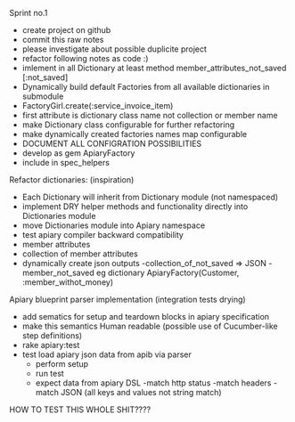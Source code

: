 Sprint no.1
  - create project on github
  - commit this raw notes
  - please investigate about possible duplicite project
  - refactor following notes as code :) 
  - imlement in all Dictionary at least method member_attributes_not_saved [:not_saved]
  - Dynamically build default Factories from all available dictionaries in submodule
  - FactoryGirl.create(:service_invoice_item)
  - first attribute is dictionary class name not collection or member name
  - make Dictionary class configurable for further refactoring
  - make dynamically created factories names map configurable
  - DOCUMENT ALL CONFIGRATION POSSIBILITIES
  - develop as gem ApiaryFactory
  - include in spec_helpers


Refactor dictionaries: (inspiration) 
- Each Dictionary will inherit from Dictionary module (not namespaced)
- implement DRY helper methods and functionality directly into Dictionaries module 
- move Dictionaries module into Apiary namespace
- test apiary compiler backward compatibility
- member attributes
- collection of member attributes
- dynamically create json outputs
  -collection_of_not_saved => JSON 
  -member_not_saved
  eg dictionary ApiaryFactory(Customer, :member_withot_money)

Apiary blueprint parser implementation (integration tests drying)
- add sematics for setup and teardown blocks in apiary specification
- make this semantics Human readable (possible use of Cucumber-like step definitions)
- rake apiary:test
- test load apiary json data from apib via parser
  - perform setup
  - run test
  - expect data from apiary DSL
    -match http status
    -match headers
    -match JSON (all keys and values not string match)



HOW TO TEST THIS WHOLE SHIT????


